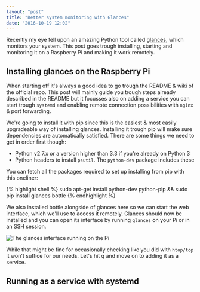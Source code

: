 ```yaml
---
layout: "post"
title: "Better system monitoring with Glances"
date: "2016-10-19 12:02"
---
```


Recently my eye fell upon an amazing Python tool called [glances](https://github.com/nicolargo/glances), which monitors your system. This post goes trough installing, starting and monitoring it on a Raspberry Pi and making it work remotely.

## Installing glances on the Raspberry Pi
When starting off it's always a good idea to go trough the README & wiki of the official repo. This post will mainly guide you trough steps already described in the README but it focusses also on adding a service you can start trough `systemd` and enabling remote connection possibilities with `nginx` & port forwarding.

We're going to install it with pip since this is the easiest & most easily upgradeable way of installing glances.
Installing it trough pip will make sure dependencies are automatically satisfied. There are some things we need to get in order first though:

* Python v2.7.x or a version higher than 3.3 if you're already on Python 3
* Python headers to install `psutil`. The `python-dev` package includes these

You can fetch all the packages required to set up installing from pip with this oneliner:

{% highlight shell %}
sudo apt-get install python-dev python-pip && sudo pip install glances bottle
{% endhighlight %}

We also installed bottle alongside of glances here so we can start the web interface, which we'll use to access it remotely. Glances should now be installed and you can open its interface by running `glances` on your Pi or in an SSH session.

![The glances interface running on the Pi](https://res.cloudinary.com/thibault-maekelbergh/image/upload/c_scale,w_1609/v1476951307/Glances/Screen_Shot_2016-10-20_at_10.13.24.png)

While that might be fine for occasionally checking like you did with `htop/top` it won't suffice for our needs. Let's hit q and move on to adding it as a service.

## Running as a service with systemd
